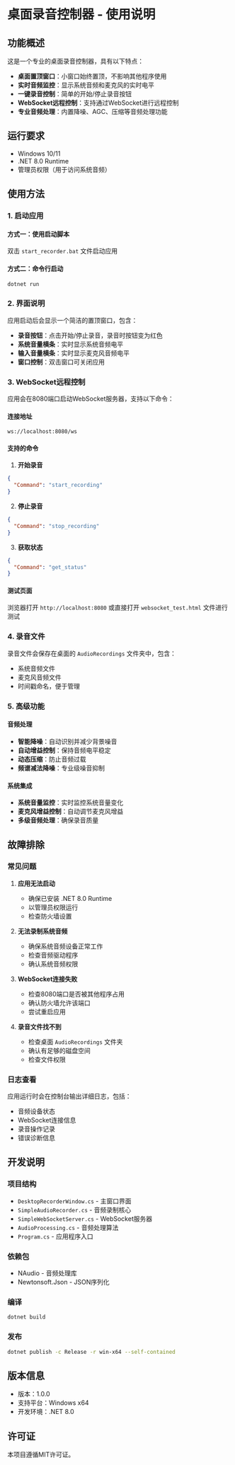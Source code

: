 # 桌面录音控制器 - 使用说明

## 功能概述

这是一个专业的桌面录音控制器，具有以下特点：

- **桌面置顶窗口**：小窗口始终置顶，不影响其他程序使用
- **实时音频监控**：显示系统音频和麦克风的实时电平
- **一键录音控制**：简单的开始/停止录音按钮
- **WebSocket远程控制**：支持通过WebSocket进行远程控制
- **专业音频处理**：内置降噪、AGC、压缩等音频处理功能

## 运行要求

- Windows 10/11
- .NET 8.0 Runtime
- 管理员权限（用于访问系统音频）

## 使用方法

### 1. 启动应用

#### 方式一：使用启动脚本
双击 `start_recorder.bat` 文件启动应用

#### 方式二：命令行启动
```bash
dotnet run
```

### 2. 界面说明

应用启动后会显示一个简洁的置顶窗口，包含：

- **录音按钮**：点击开始/停止录音，录音时按钮变为红色
- **系统音量横条**：实时显示系统音频电平
- **输入音量横条**：实时显示麦克风音频电平
- **窗口控制**：双击窗口可关闭应用

### 3. WebSocket远程控制

应用会在8080端口启动WebSocket服务器，支持以下命令：

#### 连接地址
```
ws://localhost:8080/ws
```

#### 支持的命令

1. **开始录音**
```json
{
  "Command": "start_recording"
}
```

2. **停止录音**
```json
{
  "Command": "stop_recording"
}
```

3. **获取状态**
```json
{
  "Command": "get_status"
}
```

#### 测试页面
浏览器打开 `http://localhost:8080` 或直接打开 `websocket_test.html` 文件进行测试

### 4. 录音文件

录音文件会保存在桌面的 `AudioRecordings` 文件夹中，包含：
- 系统音频文件
- 麦克风音频文件
- 时间戳命名，便于管理

### 5. 高级功能

#### 音频处理
- **智能降噪**：自动识别并减少背景噪音
- **自动增益控制**：保持音频电平稳定
- **动态压缩**：防止音频过载
- **频谱减法降噪**：专业级噪音抑制

#### 系统集成
- **系统音量监控**：实时监控系统音量变化
- **麦克风增益控制**：自动调节麦克风增益
- **多级音频处理**：确保录音质量

## 故障排除

### 常见问题

1. **应用无法启动**
   - 确保已安装 .NET 8.0 Runtime
   - 以管理员权限运行
   - 检查防火墙设置

2. **无法录制系统音频**
   - 确保系统音频设备正常工作
   - 检查音频驱动程序
   - 确认系统音频权限

3. **WebSocket连接失败**
   - 检查8080端口是否被其他程序占用
   - 确认防火墙允许该端口
   - 尝试重启应用

4. **录音文件找不到**
   - 检查桌面 `AudioRecordings` 文件夹
   - 确认有足够的磁盘空间
   - 检查文件权限

### 日志查看

应用运行时会在控制台输出详细日志，包括：
- 音频设备状态
- WebSocket连接信息
- 录音操作记录
- 错误诊断信息

## 开发说明

### 项目结构

- `DesktopRecorderWindow.cs` - 主窗口界面
- `SimpleAudioRecorder.cs` - 音频录制核心
- `SimpleWebSocketServer.cs` - WebSocket服务器
- `AudioProcessing.cs` - 音频处理算法
- `Program.cs` - 应用程序入口

### 依赖包

- NAudio - 音频处理库
- Newtonsoft.Json - JSON序列化

### 编译

```bash
dotnet build
```

### 发布

```bash
dotnet publish -c Release -r win-x64 --self-contained
```

## 版本信息

- 版本：1.0.0
- 支持平台：Windows x64
- 开发环境：.NET 8.0

## 许可证

本项目遵循MIT许可证。